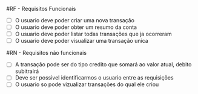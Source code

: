 #RF - Requisitos Funcionais

- [ ] O usuario deve poder criar uma nova transação
- [ ] O usuario deve poder obter um resumo da conta
- [ ] O usuario deve poder listar todas transações que ja ocorreram
- [ ] O usuario deve poder visualizar uma transação unica

#RN - Requisitos não funcionais

- [ ] A transação pode ser do tipo credito que somará ao valor atual, debito subitrairá
- [ ] Deve ser possivel identificarmos o usuario entre as requisições
- [ ] O usuario so pode vizualizar transações do qual ele criou
